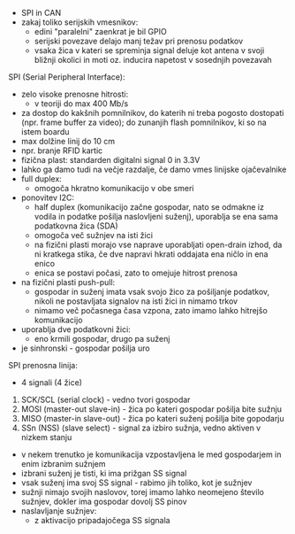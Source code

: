 - SPI in CAN
- zakaj toliko serijskih vmesnikov:
	- edini "paralelni" zaenkrat je bil GPIO
	- serijski povezave delajo manj težav pri prenosu podatkov
	- vsaka žica v kateri se spreminja signal deluje kot antena v svoji bližnji okolici in moti oz. inducira napetost v sosednjih povezavah

SPI (Serial Peripheral Interface):
- zelo visoke prenosne hitrosti:
	- v teoriji do max 400 Mb/s
- za dostop do kakšnih pomnilnikov, do katerih ni treba pogosto dostopati (npr. frame buffer za video); do zunanjih flash pomnilnikov, ki so na istem boardu
- max dolžine linij do 10 cm
- npr. branje RFID kartic
- fizična plast: standarden digitalni signal 0 in 3.3V
- lahko ga damo tudi na večje razdalje, če damo vmes linijske ojačevalnike
- full duplex:
	- omogoča hkratno komunikacijo v obe smeri
- ponovitev I2C:
	- half duplex (komunikacijo začne gospodar, nato se odmakne iz vodila in podatke pošilja naslovljeni suženj), uporablja se ena sama podatkovna žica (SDA)
	- omogoča več sužnjev na isti žici
	- na fizični plasti morajo vse naprave uporabljati open-drain izhod, da ni kratkega stika, če dve napravi hkrati oddajata ena ničlo in ena enico
	- enica se postavi počasi, zato to omejuje hitrost prenosa
- na fizični plasti push-pull:
	- gospodar in suženj imata vsak svojo žico za pošiljanje podatkov, nikoli ne postavljata signalov na isti žici in nimamo trkov
	- nimamo več počasnega časa vzpona, zato imamo lahko hitrejšo komunikacijo
- uporablja dve podatkovni žici:
	- eno krmili gospodar, drugo pa suženj
- je sinhronski - gospodar pošilja uro

SPI prenosna linija:
- 4 signali (4 žice)
1. SCK/SCL (serial clock) - vedno tvori gospodar
2. MOSI (master-out slave-in) - žica po kateri gospodar pošilja bite sužnju
3. MISO (master-in slave-out) - žica po kateri suženj pošilja bite gopodarju
4. SSn (NSS) (slave select) - signal za izbiro sužnja, vedno aktiven v nizkem stanju
- v nekem trenutko je komunikacija vzpostavljena le med gospodarjem in enim izbranim sužnjem
- izbrani suženj je tisti, ki ima prižgan SS signal
- vsak suženj ima svoj SS signal - rabimo jih toliko, kot je sužnjev
- sužnji nimajo svojih naslovov, torej imamo lahko neomejeno število sužnjev, dokler ima gospodar dovolj SS pinov
- naslavljanje sužnjev:
	- z aktivacijo pripadajočega SS signala
